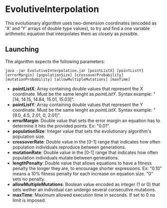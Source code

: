 # EvolutiveInterpolation
This evolutionary algorithm uses two-dimension coordinates (encoded as 'X' and 'Y' arrays of double type values), to try and find a one variable arithmetic equation that interpolates them as closely as possible.

## Launching
The algorithm expects the following parameters:

`java -jar EvolutiveInterpolation.jar [pointListX] [pointListY] [errorMargin] [populationSize] [crossoverProbability] [mutationProbability] [allowMultipleMutations] [maxTime]`

* **pointListX**: Array containing double values that represent the X coordinate. Must be the same lenght as *pointListY*. Syntax example: "[14, 14.15, 14.84, 15.01, 15.03]".
* **pointListY**: Array containing double values that represent the Y coordinate. Must be the same lenght as *pointListX*. Syntax example: "[9.0, 4.5, 2.01, 0, 2.01]".
* **errorMargin**: Double value that sets the error margin an equation has to determine it hits the provided points. Ex: "0.01". 
* **populationSize**: Integer value that sets the evolutionary algorithm's population size.
* **crossoverRate**: Double value in the [0-1] range that indicates how often population individuals reproduce between generations.
* **mutationRate**: Double value in the [0-1] range that indicates how often population individuals mutate between generations.
* **lengthPenalty**: Double value that allows equations to have a fitness penalty the longer they are, to encourage shorter expressions. Ex: "0.10" means a 10% fitness penalty for each increase on equation size. "0" sets no penalty.
* **allowMultipleMutations**: Boolean value encoded as integer (1 or 0) that sets wether an individual can undergo several consecutive mutations.
* **maxTime**: Maximum allowed execution time in seconds. If set to 0 no limit is imposed.